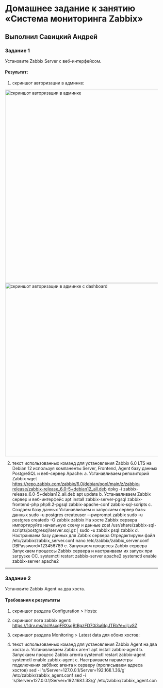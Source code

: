 # Домашнее задание к занятию «Система мониторинга Zabbix»

## Выполнил Савицкий Андрей

### Задание 1 

Установите Zabbix Server с веб-интерфейсом.

#### Результат:

1. скриншот авторизации в админке:
<img width="637" alt="скриншот авторизации в админке" src="https://github.com/FoxySOTKA/---/assets/141597247/f3c2073e-8c18-4833-bde2-cd80b3baa0ae">

<img width="571" alt="скриншот авторизации в админке с dashboard" src="https://github.com/FoxySOTKA/---/assets/141597247/ecc6c19f-1b3d-40cf-88fa-2c61b9cba46a">

2.  текст использованных команд для установления Zabbix 6.0 LTS на Debian 12 используя компаненты
Server, Frontend, Agent базу данных PostgreSQL и веб-сервер Apache:
a. Устанавливаем репозиторий Zabbix
 wget https://repo.zabbix.com/zabbix/6.0/debian/pool/main/z/zabbix-release/zabbix-release_6.0-5+debian12_all.deb
 dpkg -i zabbix-release_6.0-5+debian12_all.deb
 apt update
b. Устанавливаем Zabbix сервер и веб-интерфейс
 apt install zabbix-server-pgsql zabbix-frontend-php php8.2-pgsql zabbix-apache-conf zabbix-sql-scripts 
c. Создаем базу данных 
Устанавливаем и запускаем сервер базы данных
 sudo -u postgres createuser --pwprompt zabbix
 sudo -u postgres createdb -O zabbix zabbix
На хосте Zabbix сервера импортируйте начальную схему и данные
 zcat /usr/share/zabbix-sql-scripts/postgresql/server.sql.gz | sudo -u zabbix psql zabbix
d. Настраиваем базу данных для Zabbix сервера
Отредактируем файл /etc/zabbix/zabbix_server.conf
 nano /etc/zabbix/zabbix_server.conf
DBPassword=123456789
e. Запускаем процессы Zabbix сервера 
Запускаем процессы Zabbix сервера и настраиваем их запуск при загрузке ОС.
 systemctl restart zabbix-server apache2
 systemctl enable zabbix-server apache2

---

### Задание 2 

Установите Zabbix Agent на два хоста.

#### Требования к результаты

1.  скриншот раздела Configuration > Hosts:


2.  скриншот лога zabbix agent:
https://1drv.ms/i/s!AsxqFRXsgBtBgzFD70j3u6IqJTEb?e=ijLvSZ

3.  скриншот раздела Monitoring > Latest data для обоих хостов:


4.  текст использованных команд для установления Zabbix Agent на два хоста:
a. Устанавливаем Zabbix агент
 apt install zabbix-agent
b. Запускаем процесс Zabbix агента
 systemctl restart zabbix-agent
 systemctl enable zabbix-agent
c. Настраиваем параметры подключения заббикс агента к серверу (прописываем адреса хостов)
 sed -i 's/Server=127.0.0.1/Server=192.168.1.36/g' /etc/zabbix/zabbix_agent.conf
 sed -i 's/Server=127.0.0.1/Server=192.168.1.33/g' /etc/zabbix/zabbix_agent.con
